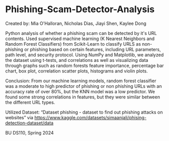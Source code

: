 # Phishing-Scam-Detector-Analysis
Created by: Mia O'Halloran, Nicholas Dias, Jiayi Shen, Kaylee Dong

Python analysis of whether a phishing scam can be detected by it's URL contents. Used supervised machine learning (K Nearest Neighbors and Random Forest Classifiers) from Scikit-Learn to classify URLS as non-phishing or phishing based on certain features, including URL parameters, path level, and security protocol. Using NumPy and Matplotlib, we analyzed the dataset using t-tests, and correlations as well as visualizing data through graphs such as random forests feature importance, percentage bar chart, box plot, correlation scatter plots, histograms and violin plots.

Conclusion:
From our machine learning models, random forest classifier was a moderate to high predictor of phishing or non phishing URLs with an accuracy rate of over 80%, but the KNN model was a low predictor. We found some strong correlations in features, but they were similar between the different URL types. 

Utilized Dataset: “Dataset phishing - dataset to find out phishing attacks on websites”  via https://www.kaggle.com/datasets/simaanjali/phising-detection-dataset/data 

BU DS110, Spring 2024
